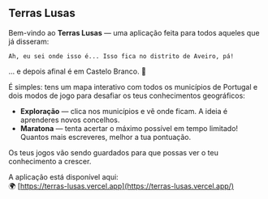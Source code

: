 ## Terras Lusas

Bem-vindo ao **Terras Lusas** — uma aplicação feita para todos aqueles que já disseram:

`Ah, eu sei onde isso é... Isso fica no distrito de Aveiro, pá!`

... e depois afinal é em Castelo Branco. 🤣

É simples: tens um mapa interativo com todos os municípios de Portugal e dois modos de jogo para desafiar os teus
conhecimentos geográficos:

- **Exploração** — clica nos municípios e vê onde ficam. A ideia é aprenderes novos concelhos.
- **Maratona** — tenta acertar o máximo possível em tempo limitado! Quantos mais escreveres, melhor a tua pontuação.

Os teus jogos vão sendo guardados para que possas ver o teu conhecimento a crescer.

A aplicação está disponível aqui:  
🌍 [https://terras-lusas.vercel.app](https://terras-lusas.vercel.app/)
